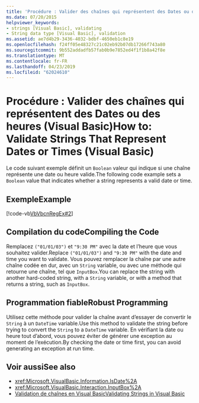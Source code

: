 ```yaml
---
title: 'Procédure : Valider des chaînes qui représentent des Dates ou des heures (Visual Basic)'
ms.date: 07/20/2015
helpviewer_keywords:
- strings [Visual Basic], validating
- String data type [Visual Basic], validation
ms.assetid: ae7d4b29-3436-4032-bdbf-4650eb1c8e19
ms.openlocfilehash: f24ff05e48327c21c02eb92b07db17266f743a80
ms.sourcegitcommit: 9b552addadfb57fab0b9e7852ed4f1f1b8a42f8e
ms.translationtype: MT
ms.contentlocale: fr-FR
ms.lasthandoff: 04/23/2019
ms.locfileid: "62024610"
---
```

# <a name="how-to-validate-strings-that-represent-dates-or-times-visual-basic"></a><span data-ttu-id="5a75c-102">Procédure : Valider des chaînes qui représentent des Dates ou des heures (Visual Basic)</span><span class="sxs-lookup"><span data-stu-id="5a75c-102">How to: Validate Strings That Represent Dates or Times (Visual Basic)</span></span>
<span data-ttu-id="5a75c-103">Le code suivant exemple définit un `Boolean` valeur qui indique si une chaîne représente une date ou heure valide.</span><span class="sxs-lookup"><span data-stu-id="5a75c-103">The following code example sets a `Boolean` value that indicates whether a string represents a valid date or time.</span></span>  
  
## <a name="example"></a><span data-ttu-id="5a75c-104">Exemple</span><span class="sxs-lookup"><span data-stu-id="5a75c-104">Example</span></span>  
 [!code-vb[VbVbcnRegEx#2](~/samples/snippets/visualbasic/VS_Snippets_VBCSharp/VbVbcnRegEx/VB/Class1.vb#2)]  
  
## <a name="compiling-the-code"></a><span data-ttu-id="5a75c-105">Compilation du code</span><span class="sxs-lookup"><span data-stu-id="5a75c-105">Compiling the Code</span></span>  
 <span data-ttu-id="5a75c-106">Remplacez `("01/01/03")` et `"9:30 PM"` avec la date et l’heure que vous souhaitez valider.</span><span class="sxs-lookup"><span data-stu-id="5a75c-106">Replace `("01/01/03")` and `"9:30 PM"` with the date and time you want to validate.</span></span> <span data-ttu-id="5a75c-107">Vous pouvez remplacer la chaîne par une autre chaîne codée en dur, avec un `String` variable, ou avec une méthode qui retourne une chaîne, tel que `InputBox`.</span><span class="sxs-lookup"><span data-stu-id="5a75c-107">You can replace the string with another hard-coded string, with a `String` variable, or with a method that returns a string, such as `InputBox`.</span></span>  
  
## <a name="robust-programming"></a><span data-ttu-id="5a75c-108">Programmation fiable</span><span class="sxs-lookup"><span data-stu-id="5a75c-108">Robust Programming</span></span>  
 <span data-ttu-id="5a75c-109">Utilisez cette méthode pour valider la chaîne avant d’essayer de convertir le `String` à un `DateTime` variable.</span><span class="sxs-lookup"><span data-stu-id="5a75c-109">Use this method to validate the string before trying to convert the `String` to a `DateTime` variable.</span></span> <span data-ttu-id="5a75c-110">En vérifiant la date ou heure tout d’abord, vous pouvez éviter de générer une exception au moment de l’exécution.</span><span class="sxs-lookup"><span data-stu-id="5a75c-110">By checking the date or time first, you can avoid generating an exception at run time.</span></span>  
  
## <a name="see-also"></a><span data-ttu-id="5a75c-111">Voir aussi</span><span class="sxs-lookup"><span data-stu-id="5a75c-111">See also</span></span>

- <xref:Microsoft.VisualBasic.Information.IsDate%2A>
- <xref:Microsoft.VisualBasic.Interaction.InputBox%2A>
- [<span data-ttu-id="5a75c-112">Validation de chaînes en Visual Basic</span><span class="sxs-lookup"><span data-stu-id="5a75c-112">Validating Strings in Visual Basic</span></span>](../../../../visual-basic/programming-guide/language-features/strings/validating-strings.md)
